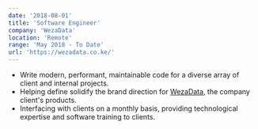 ```yaml
---
date: '2018-08-01'
title: 'Software Engineer'
company: 'WezaData'
location: 'Remote'
range: 'May 2018 - To Date'
url: 'https://wezadata.co.ke/'
---
```


- Write modern, performant, maintainable code for a diverse array of client and internal projects.
- Helping define solidify the brand direction for [WezaData](http://wezadata.co.ke), the company client's products.
- Interfacing with clients on a monthly basis, providing technological expertise and software training to clients.
